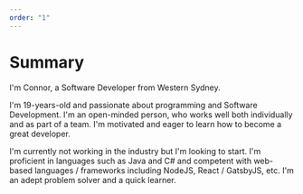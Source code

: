 ```yaml
---
order: "1"
---
```


# Summary

I'm Connor, a Software Developer from Western Sydney.

I'm 19-years-old and passionate about programming and Software Development. I'm an open-minded person, who works well both individually and as part of a team. I'm motivated and eager to learn how to become a great developer. 

I'm currently not working in the industry but I'm looking to start. I'm proficient in languages such as Java and C# and competent with web-based languages / frameworks including NodeJS, React / GatsbyJS, etc. I'm an adept problem solver and a quick learner.